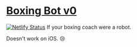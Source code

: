# [Boxing Bot v0](https://boxingbot.netlify.com)
[![Netlify Status](https://api.netlify.com/api/v1/badges/60fd506c-04a1-4d81-9488-2eef485d64b2/deploy-status)](https://app.netlify.com/sites/boxingbot/deploys)
If your boxing coach were a robot.

Doesn't work on iOS. 😢
